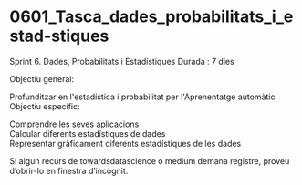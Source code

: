 # 0601_Tasca_dades_probabilitats_i_estad-stiques

Sprint 6. Dades, Probabilitats i Estadístiques
Durada : 7 dies 


Objectiu general: 

Profunditzar en l'estadística i probabilitat per l'Aprenentatge automàtic
Objectiu específic:  

Comprendre les seves aplicacions  
Calcular diferents estadístiques de dades  
Representar gràficament diferents estadístiques de les dades 

Si algun recurs de towardsdatascience o medium demana registre, proveu d’obrir-lo en finestra d’incògnit.

